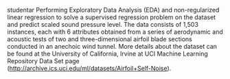 studentar
Performing Exploratory Data Analysis (EDA) and 
non-regularized linear regression to solve a supervised regression problem on the dataset and
predict scaled sound pressure level.
The data consists of 1,503 instances, each with 6 attributes obtained from a series of aerodynamic and 
acoustic tests of two and three-dimensional airfoil blade sections conducted in an anechoic wind tunnel.
More details about the dataset can be found at the University of California, Irvine at UCI Machine Learning Repository Data Set page
(http://archive.ics.uci.edu/ml/datasets/Airfoil+Self-Noise).
